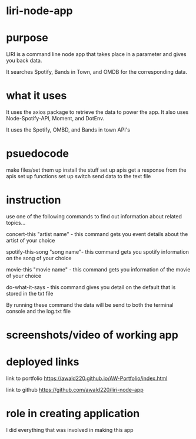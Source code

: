 # liri-node-app

# purpose

LIRI is a command line node app that takes place in a parameter and gives you back data.

It searches Spotify, Bands in Town, and OMDB for the corresponding data.

# what it uses

It uses the axios package to retrieve the data to power the app. It also uses Node-Spotify-API, Moment, and DotEnv.

It uses the Spotify, OMBD, and Bands in town API's


# psuedocode
make files/set them up
install the stuff
set up apis 
get a response from the apis 
set up functions
set up switch
send data to the text file




# instruction
use one of the following commands to find out information about related topics...

concert-this "artist name" - this command gets you event details about the artist of your choice

spotify-this-song "song name"- this command gets you spotify information on the song of your choice

movie-this "movie name" - this command gets you information of the movie of your choice

do-what-it-says - this command gives you detail on the default that is stored in the txt file

By running these command the data will be send to both the terminal console and the log.txt file


# screenshots/video of working app

# deployed links
link to portfolio
https://awald220.github.io/AW-Portfolio/index.html

link to github
https://github.com/awald220/liri-node-app


# role in creating application
I did everything that was involved in making this app


